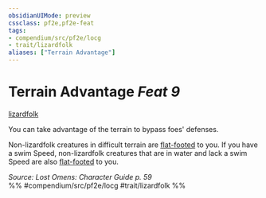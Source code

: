```yaml
---
obsidianUIMode: preview
cssclass: pf2e,pf2e-feat
tags:
- compendium/src/pf2e/locg
- trait/lizardfolk
aliases: ["Terrain Advantage"]
---
```

# Terrain Advantage  *Feat 9*  
[lizardfolk](/rules/traits/lizardfolk-b1.md)  


You can take advantage of the terrain to bypass foes' defenses.

Non-lizardfolk creatures in difficult terrain are [flat-footed](/rules/conditions.md#Flat-footed) to you. If you have a swim Speed, non-lizardfolk creatures that are in water and lack a swim Speed are also [flat-footed](/rules/conditions.md#Flat-footed) to you.

*Source: Lost Omens: Character Guide p. 59*  
%% #compendium/src/pf2e/locg #trait/lizardfolk %%
